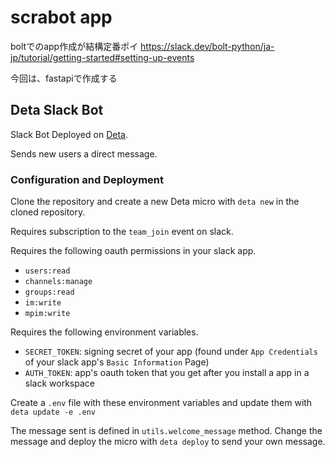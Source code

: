 # scrabot app

boltでのapp作成が結構定番ポイ
https://slack.dev/bolt-python/ja-jp/tutorial/getting-started#setting-up-events

今回は、fastapiで作成する

## Deta Slack Bot

Slack Bot Deployed on [Deta](https://deta.sh).

Sends new users a direct message.

### Configuration and Deployment

Clone the repository and create a new Deta micro with `deta new` in the cloned repository.

Requires subscription to the `team_join` event on slack.

Requires the following oauth permissions in your slack app.

- `users:read`
- `channels:manage`
- `groups:read`
- `im:write`
- `mpim:write`

Requires the following environment variables.

- `SECRET_TOKEN`: signing secret of your app (found under `App Credentials` of your slack app's `Basic Information` Page)
- `AUTH_TOKEN`: app's oauth token that you get after you install a app in a slack workspace

Create a `.env` file with these environment variables and update them with `deta update -e .env`

The message sent is defined in `utils.welcome_message` method. Change the message and deploy the micro with `deta deploy` to send your own message.
